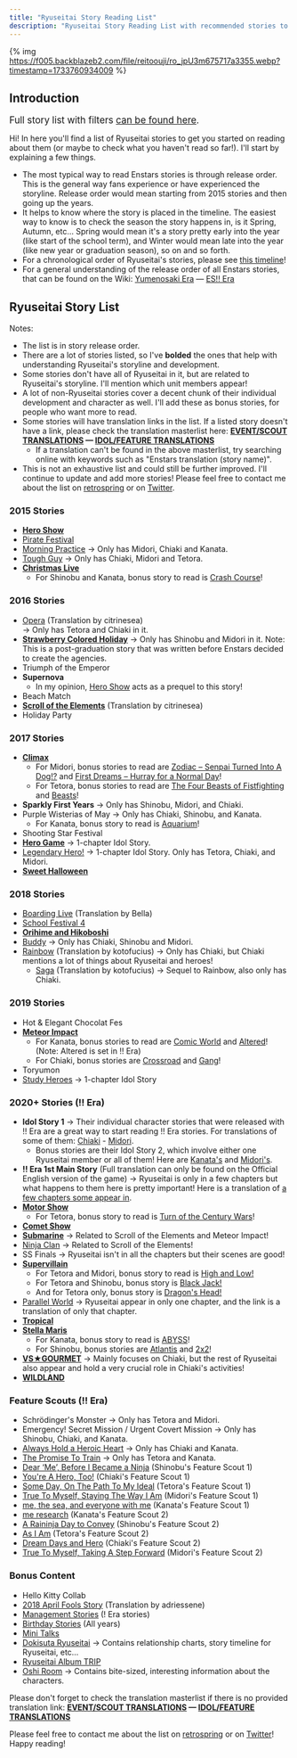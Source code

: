 ```yaml
---
title: "Ryuseitai Story Reading List"
description: "Ryuseitai Story Reading List with recommended stories to read (Condensed version)."
---
```


{% img https://f005.backblazeb2.com/file/reitoouji/ro_jpU3m675717a3355.webp?timestamp=1733760934009 %}

## Introduction

<big>Full story list with filters <a href="/ryuseitaistory" target="_blank">can be found here</a>.</big>

Hi! In here you'll find a list of Ryuseitai stories to get you started on reading about them (or maybe to check what you haven't read so far!). I'll start by explaining a few things.

<ul class="list">
<li>The most typical way to read Enstars stories is through release order. This is the general way fans experience or have experienced the storyline. Release order would mean starting from 2015 stories and then going up the years.</li>
<li>It helps to know where the story is placed in the timeline. The easiest way to know is to check the season the story happens in, is it Spring, Autumn, etc… Spring would mean it's a story pretty early into the year (like start of the school term), and Winter would mean late into the year (like new year or graduation season), so on and so forth.</li>
<li>For a chronological order of Ryuseitai's stories, please see <a href="https://310mc.github.io/ryuseitaitimeline/" target="_blank">this timeline</a>!</li>
<li>For a general understanding of the release order of all Enstars stories, that can be found on the Wiki: <a href="https://ensemble-stars.fandom.com/wiki/Story/Event_%26_Scout_Story_(!)" target="_blank">Yumenosaki Era</a> — <a href="https://ensemble-stars.fandom.com/wiki/Story/Event_%26_Scout_Story_(!!)" target="_blank">ES!! Era</a></li>
</ul>

## Ryuseitai Story List

Notes:

<ul class="list">
<li>The list is in story release order.</li>
<li>There are a lot of stories listed, so I've <strong>bolded</strong> the ones that help with understanding Ryuseitai's storyline and development.</li>
<li>Some stories don't have all of Ryuseitai in it, but are related to Ryuseitai's storyline. I'll mention which unit members appear!</li>
<li>A lot of non-Ryuseitai stories cover a decent chunk of their individual development and character as well. I'll add these as bonus stories, for people who want more to read.</li>
<li>Some stories will have translation links in the list. If a listed story doesn't have a link, please check the translation masterlist here: <strong><a href="https://enstarsmasterlist.github.io/scoutevent" target="_blank">EVENT/SCOUT TRANSLATIONS</a> — <a href="https://enstarsmasterlist.github.io/featureidol" target="_blank">IDOL/FEATURE TRANSLATIONS</a></strong>
<ul><li>If a translation can't be found in the above masterlist, try searching online with keywords such as "Enstars translation (story name)".</li></ul></li>
<li>This is not an exhaustive list and could still be further improved. I'll continue to update and add more stories! Please feel free to contact me about the list on <a href="https://retrospring.net/@310mc" target="_blank">retrospring</a> or on <a href="https://twitter.com/310mc1" target="_blank">Twitter</a>.</li>
</ul>

### 2015 Stories

<ul class="list">
<li><strong><a href="https://enstars-translates.dreamwidth.org/1179.html" target="_blank">Hero Show</a></strong></li>
<li><a href="https://enstars-translates.dreamwidth.org/4610.html" target="_blank">Pirate Festival</a></li>
<li><a href="/morning_practice" target="_blank">Morning Practice</a> → Only has Midori, Chiaki and Kanata.</li>
<li><a href="/tough_guy" target="_blank">Tough Guy</a> → Only has Chiaki, Midori and Tetora.</li>
<li><strong><a href="/christmas_live" target="_blank">Christmas Live</a></strong>
<ul class="list2"><li>For Shinobu and Kanata, bonus story to read is <u>Crash Course</u>!</li></ul></li>
</ul>

### 2016 Stories

<ul class="list">
<li><a href="https://citrinesea.github.io/translation/opera/" target="_blank">Opera</a> (Translation by citrinesea)</li> → Only has Tetora and Chiaki in it.
<li><strong><a target="_blank" href="https://enstars-translates.dreamwidth.org/20906.html">Strawberry Colored Holiday</a></strong> → Only has Shinobu and Midori in it. Note: This is a post-graduation story that was written before Enstars decided to create the agencies.</li>
<li>Triumph of the Emperor</li>
<li><strong>Supernova</strong>
<ul class="list2"><li>In my opinion, <u>Hero Show</u> acts as a prequel to this story!</li></ul></li>
<li>Beach Match</li>
<li><strong><a href="https://citrinesea.github.io/translation/scroll_of_the_elements/" target="_blank">Scroll of the Elements</a></strong> (Translation by citrinesea)</li>
<li>Holiday Party</li>
</ul>

### 2017 Stories

<ul class="list">
<li><strong><a href="/climax" target="_blank">Climax</a></strong>
<ul class="list2"><li>For Midori, bonus stories to read are <a href="/senpai_turned_into_a_dog" target="_blank">Zodiac – Senpai Turned Into A Dog!?</a> and <a href="/hurray_normal_day" target="_blank">First Dreams – Hurray for a Normal Day</a>!</li>
<li>For Tetora, bonus stories to read are <u>The Four Beasts of Fistfighting</u> and <a href="/beasts" target="_blank">Beasts</a>!</li></ul></li>
<li><strong>Sparkly First Years</strong> → Only has Shinobu, Midori, and Chiaki.</li>
<li>Purple Wisterias of May → Only has Chiaki, Shinobu, and Kanata.<ul class="list2"><li>For Kanata, bonus story to read is <a href="/aquarium" target="_blank">Aquarium</a>!</ul></li></li>
<li>Shooting Star Festival</li>
<li><strong><a href="/hero_game" target="_blank">Hero Game</a></strong> → 1-chapter Idol Story.</li>
<li><a href="/legendary_hero" target="_blank">Legendary Hero!</a> → 1-chapter Idol Story. Only has Tetora, Chiaki, and Midori.</li>
<li><strong><a href="/sweet_halloween" target="_blank">Sweet Halloween</a></strong></li>
</ul>

### 2018 Stories

<ul class="list">
<li><a href="https://otori.neocities.org/tls/enstars/directory" target="_blank">Boarding Live</a> (Translation by Bella)</li>
<li><a href="/school_festival_4" target="_blank">School Festival 4</a></li>
<li><strong><a href="/orihime_and_hikoboshi" target="_blank">Orihime and Hikoboshi</a></strong></li>
<li><a href="/buddy" target="_blank">Buddy</a> → Only has Chiaki, Shinobu and Midori.</li>
<li><a href="https://kotofucius.github.io/2018/saga1-rainbow/" target="_blank">Rainbow</a> (Translation by kotofucius) → Only has Chiaki, but Chiaki mentions a lot of things about Ryuseitai and heroes!
<ul class="list2"><li><a href="https://hyenahunt.tumblr.com/post/682683575976574976/translation-sagaclashing-rebirth-live" target="_blank">Saga</a> (Translation by kotofucius) → Sequel to Rainbow, also only has Chiaki.</li></ul></li>
</ul>

### 2019 Stories

<ul class="list">
<li>Hot &amp; Elegant Chocolat Fes</li>
<li><strong><a href="/meteor_impact" target="_blank">Meteor Impact</a></strong>
<ul class="list2"><li>For Kanata, bonus stories to read are <a href="/comic_world" target="_blank">Comic World</a> and <a href="https://twilightmalachite.tumblr.com/altered" target="_blank">Altered</a>! (Note: Altered is set in !! Era)</li>
<li>For Chiaki, bonus stories are <a href="/crossroad" target="_blank">Crossroad</a> and <a href="/gang" target="_blank">Gang</a>!</li></ul></li>
<li>Toryumon</li>
<li><a href="/study_heroes" target="_blank">Study Heroes</a> → 1-chapter Idol Story</li>
</ul>

### 2020+ Stories (!! Era)

<ul class="list">
<li><strong>Idol Story 1</strong> → Their individual character stories that were released with !! Era are a great way to start reading !! Era stories. For translations of some of them: <a href="/idol_story/chiaki_1" target="_blank">Chiaki</a> - <a href="/idol_story/midori_1" target="_blank">Midori</a>.
<ul class="list2"><li>Bonus stories are their Idol Story 2, which involve either one Ryuseitai member or all of them! Here are <a href="/idol_story/kanata_2" target="_blank">Kanata's</a> and <a href="/idol_story/midori_2" target="_blank">Midori's</a>.</li></ul></li>
<li><strong>!! Era 1st Main Story</strong> (Full translation can only be found on the Official English version of the game) → Ryuseitai is only in a few chapters but what happens to them here is pretty important! Here is a translation of <a href="/es2_mainstory/ch123_124" target="_blank">a few chapters some appear in</a>.</li>
<li><strong><a href="/motor_show" target="_blank">Motor Show</a></strong>
<ul class="list2"><li>For Tetora, bonus story to read is <u>Turn of the Century Wars</u>!</li></ul></li>
<li><strong><a href="/comet_show" target="_blank">Comet Show</a></strong></li>
<li><strong><a href="/submarine" target="_blank">Submarine</a></strong> → Related to Scroll of the Elements and Meteor Impact!</li>
<li><a href="/ninja_clan" target="_blank">Ninja Clan</a> → Related to Scroll of the Elements!</li>
<li>SS Finals → Ryuseitai isn't in all the chapters but their scenes are good!</li>
<li><strong><a href="/supervillain" target="_blank">Supervillain</a></strong>
<ul class="list2"><li>For Tetora and Midori, bonus story to read is <u>High and Low!</u></li>
<li>For Tetora and Shinobu, bonus story is <u>Black Jack!</u></li>
<li>And for Tetora only, bonus story is <u>Dragon's Head!</u></li></ul></li>
<li><a href="/parallel_world" target="_blank">Parallel World</a> → Ryuseitai appear in only one chapter, and the link is a translation of only that chapter.</li>
<li><strong><a href="/tropical" target="_blank">Tropical</a></strong></li>
<li><strong><a href="/stella_maris" target="_blank">Stella Maris</a></strong>
<ul class="list2"><li>For Kanata, bonus story to read is <a href="/abyss" target="_blank">ABYSS</a>!</li>
<li>For Shinobu, bonus stories are <u>Atlantis</u> and <a href="https://twilightmalachite.tumblr.com/2x2" target="_blank">2x2</a>!</li></ul></li>
<li><strong><a href="/vs_gourmet" target="_blank">VS★GOURMET</a></strong> → Mainly focuses on Chiaki, but the rest of Ryuseitai also appear and hold a very crucial role in Chiaki's activities!</li>
<li><strong><a href="/wildland" target="_blank">WILDLAND</a></strong></li>
</ul>

### Feature Scouts (!! Era)

<ul class="list">
<li>Schrödinger's Monster → Only has Tetora and Midori.</li>
<li>Emergency! Secret Mission / Urgent Covert Mission → Only has Shinobu, Chiaki, and Kanata.</li>
<li><a href="/always_hold_a_heroic_heart" target="_blank">Always Hold a Heroic Heart</a> → Only has Chiaki and Kanata.</li>
<li><a href="/the_promise_to_train" target="_blank">The Promise To Train</a> → Only has Tetora and Kanata.</li>
<li><a href="/dear_me_before_i_became_a_ninja" target="_blank">Dear ‘Me’, Before I Became a Ninja</a> (Shinobu's Feature Scout 1)</li>
<li><a href="/youre_a_hero_too" target="_blank">You're A Hero, Too!</a> (Chiaki's Feature Scout 1)</li>
<li><a href="/someday_on_the_path_to_my_ideal" target="_blank">Some Day, On The Path To My Ideal</a> (Tetora's Feature Scout 1)</li>
<li><a href="/staying_true_to_myself" target="_blank">True To Myself, Staying The Way I Am</a> (Midori's Feature Scout 1)</li>
<li><a href="/me_the_sea_and_everyone_with_me" target="_blank">me, the sea, and everyone with me</a> (Kanata's Feature Scout 1)</li>
<li><a href="/me_research" target="_blank">me research</a> (Kanata's Feature Scout 2)</li>
<li><a href="/a_raininja_day_to_convey" target="_blank">A Raininja Day to Convey</a> (Shinobu's Feature Scout 2)</li>
<li><a href="/as_i_am" target="_blank">As I Am</a> (Tetora's Feature Scout 2)</li>
<li><a href="/dream_days_and_hero" target="_blank">Dream Days and Hero</a> (Chiaki's Feature Scout 2)</li>
<li><a href="/true_to_myself_taking_a_step_forward" target="_blank">True To Myself, Taking A Step Forward</a> (Midori's Feature Scout 2)</li>
</ul>


### Bonus Content

<ul class="list">
<li>Hello Kitty Collab</li>
<li><a href="https://distortedheart.dreamwidth.org/4191.html" target="_blank">2018 April Fools Story</a> (Translation by adriessene)</li>
<li><a href="/management_story" target="_blank">Management Stories</a> (! Era stories)</li>
<li><a href="/birthday_story" target="_blank">Birthday Stories</a> (All years)</li>
<li><a href="/minitalk" target="_blank">Mini Talks</a></li>
<li><a href="/dokisuta_ryuseitai" target="_blank">Dokisuta Ryuseitai</a> → Contains relationship charts, story timeline for Ryuseitai, etc…</li>
<li><a href="/ryuseitai_album_trip" target="_blank">Ryuseitai Album TRIP</a></li>
<li><a href="https://citrinesea.github.io/translation/oshi_room_2024/" target="_blank">Oshi Room</a> → Contains bite-sized, interesting information about the characters.</li>
</ul>

Please don't forget to check the translation masterlist if there is no provided translation link: <strong><a href="https://enstarsmasterlist.github.io/scoutevent" target="_blank">EVENT/SCOUT TRANSLATIONS</a> — <a href="https://enstarsmasterlist.github.io/featureidol" target="_blank">IDOL/FEATURE TRANSLATIONS</a></strong>

Please feel free to contact me about the list on <a href="https://retrospring.net/@310mc" target="_blank">retrospring</a> or on <a href="https://twitter.com/310mc1" target="_blank">Twitter</a>! Happy reading!